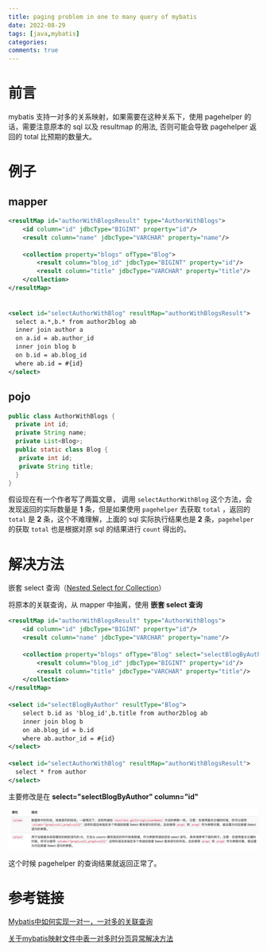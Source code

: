 ```yaml
---
title: paging problem in one to many query of mybatis
date: 2022-08-29
tags: [java,mybatis]
categories:
comments: true
---
```


# 前言

mybatis 支持一对多的关系映射，如果需要在这种关系下，使用 pagehelper 的话，需要注意原本的 sql 以及 resultmap 的用法, 否则可能会导致 pagehelper 返回的 total 比预期的数量大。

<!--more-->

# 例子

## mapper

```xml
<resultMap id="authorWithBlogsResult" type="AuthorWithBlogs">
    <id column="id" jdbcType="BIGINT" property="id"/>  
    <result column="name" jdbcType="VARCHAR" property="name"/>

    <collection property="blogs" ofType="Blog">  
        <result column="blog_id" jdbcType="BIGINT" property="id"/>  
        <result column="title" jdbcType="VARCHAR" property="title"/>
    </collection>
</resultMap>


<select id="selectAuthorWithBlog" resultMap="authorWithBlogsResult">
  select a.*,b.* from author2blog ab
  inner join author a
  on a.id = ab.author_id
  inner join blog b
  on b.id = ab.blog_id
  where ab.id = #{id}
</select>
```

## pojo

```java
public class AuthorWithBlogs {
  private int id;
  private String name;
  private List<Blog>;    
  public static class Blog {
   private int id;
   private String title;
  }
}
```

假设现在有一个作者写了两篇文章， 调用 `selectAuthorWithBlog` 这个方法，会发现返回的实际数量是 **1** 条，但是如果使用 `pagehelper` 去获取 `total` ，返回的 `total` 是 **2** 条，这个不难理解，上面的 sql 实际执行结果也是 **2** 条，`pagehelper` 的获取 `total` 也是根据对原 sql 的结果进行 `count` 得出的。

# 解决方法

嵌套 select 查询（[Nested Select for Collection](https://mybatis.org/mybatis-3/sqlmap-xml.html#nested-select-for-collection)）

将原本的关联查询，从 mapper 中抽离，使用 **嵌套 select 查询**

```xml
<resultMap id="authorWithBlogsResult" type="AuthorWithBlogs">
    <id column="id" jdbcType="BIGINT" property="id"/>  
    <result column="name" jdbcType="VARCHAR" property="name"/>

    <collection property="blogs" ofType="Blog" select="selectBlogByAuthor" column="id">  
        <result column="blog_id" jdbcType="BIGINT" property="id"/>  
        <result column="title" jdbcType="VARCHAR" property="title"/>
    </collection>
</resultMap>

<select id="selectBlogByAuthor" resultType="Blog">
    select b.id as 'blog_id',b.title from author2blog ab
    inner join blog b
    on ab.blog_id = b.id
    where ab.author_id = #{id}
</select>

<select id="selectAuthorWithBlog" resultMap="authorWithBlogsResult">
  select * from author
</select>
```

主要修改是在 **select="selectBlogByAuthor" column="id"**

![](https://raw.githubusercontent.com/LeetaoGoooo/leetaogoooo.github.io/images/paging%20problem%20in%20one%20to%20many%20query%20of%20mybatis-01.png)

这个时候 pagehelper 的查询结果就返回正常了。

# 参考链接

[Mybatis中如何实现一对一，一对多的关联查询](https://blog.csdn.net/m0_67942533/article/details/125382052)

[关于mybatis映射文件中表一对多时分页异常解决方法](https://blog.csdn.net/SkyCloud_/article/details/117339388?spm=1001.2101.3001.6650.1&utm_medium=distribute.pc_relevant.none-task-blog-2%7Edefault%7ECTRLIST%7ERate-1-117339388-blog-105325244.pc_relevant_aa&depth_1-utm_source=distribute.pc_relevant.none-task-blog-2%7Edefault%7ECTRLIST%7ERate-1-117339388-blog-105325244.pc_relevant_aa&utm_relevant_index=2)
